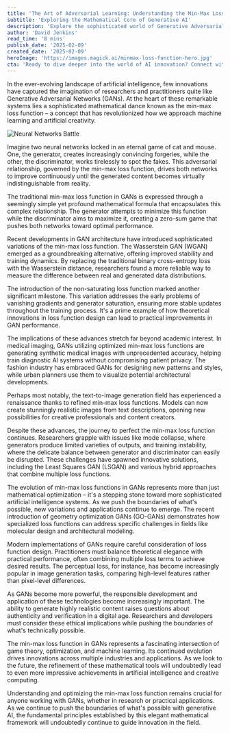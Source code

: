 ```yaml
---
title: 'The Art of Adversarial Learning: Understanding the Min-Max Loss Function in GANs'
subtitle: 'Exploring the Mathematical Core of Generative AI'
description: 'Explore the sophisticated world of Generative Adversarial Networks (GANs) and their revolutionary min-max loss function. This deep dive examines how this mathematical concept drives AI innovation, from medical imaging to creative applications, while addressing current challenges and future possibilities in the field.'
author: 'David Jenkins'
read_time: '8 mins'
publish_date: '2025-02-09'
created_date: '2025-02-09'
heroImage: 'https://images.magick.ai/minmax-loss-function-hero.jpg'
cta: 'Ready to dive deeper into the world of AI innovation? Connect with MagickAI on LinkedIn and join a community of forward-thinking professionals shaping the future of artificial intelligence!'
---
```


In the ever-evolving landscape of artificial intelligence, few innovations have captured the imagination of researchers and practitioners quite like Generative Adversarial Networks (GANs). At the heart of these remarkable systems lies a sophisticated mathematical dance known as the min-max loss function – a concept that has revolutionized how we approach machine learning and artificial creativity.

![Neural Networks Battle](https://i.magick.ai/PIXE/1739163895916_magick_img.webp)

Imagine two neural networks locked in an eternal game of cat and mouse. One, the generator, creates increasingly convincing forgeries, while the other, the discriminator, works tirelessly to spot the fakes. This adversarial relationship, governed by the min-max loss function, drives both networks to improve continuously until the generated content becomes virtually indistinguishable from reality.

The traditional min-max loss function in GANs is expressed through a seemingly simple yet profound mathematical formula that encapsulates this complex relationship. The generator attempts to minimize this function while the discriminator aims to maximize it, creating a zero-sum game that pushes both networks toward optimal performance.

Recent developments in GAN architecture have introduced sophisticated variations of the min-max loss function. The Wasserstein GAN (WGAN) emerged as a groundbreaking alternative, offering improved stability and training dynamics. By replacing the traditional binary cross-entropy loss with the Wasserstein distance, researchers found a more reliable way to measure the difference between real and generated data distributions.

The introduction of the non-saturating loss function marked another significant milestone. This variation addresses the early problems of vanishing gradients and generator saturation, ensuring more stable updates throughout the training process. It's a prime example of how theoretical innovations in loss function design can lead to practical improvements in GAN performance.

The implications of these advances stretch far beyond academic interest. In medical imaging, GANs utilizing optimized min-max loss functions are generating synthetic medical images with unprecedented accuracy, helping train diagnostic AI systems without compromising patient privacy. The fashion industry has embraced GANs for designing new patterns and styles, while urban planners use them to visualize potential architectural developments.

Perhaps most notably, the text-to-image generation field has experienced a renaissance thanks to refined min-max loss functions. Models can now create stunningly realistic images from text descriptions, opening new possibilities for creative professionals and content creators.

Despite these advances, the journey to perfect the min-max loss function continues. Researchers grapple with issues like mode collapse, where generators produce limited varieties of outputs, and training instability, where the delicate balance between generator and discriminator can easily be disrupted. These challenges have spawned innovative solutions, including the Least Squares GAN (LSGAN) and various hybrid approaches that combine multiple loss functions.

The evolution of min-max loss functions in GANs represents more than just mathematical optimization – it's a stepping stone toward more sophisticated artificial intelligence systems. As we push the boundaries of what's possible, new variations and applications continue to emerge. The recent introduction of geometry optimization GANs (GO-GANs) demonstrates how specialized loss functions can address specific challenges in fields like molecular design and architectural modeling.

Modern implementations of GANs require careful consideration of loss function design. Practitioners must balance theoretical elegance with practical performance, often combining multiple loss terms to achieve desired results. The perceptual loss, for instance, has become increasingly popular in image generation tasks, comparing high-level features rather than pixel-level differences.

As GANs become more powerful, the responsible development and application of these technologies become increasingly important. The ability to generate highly realistic content raises questions about authenticity and verification in a digital age. Researchers and developers must consider these ethical implications while pushing the boundaries of what's technically possible.

The min-max loss function in GANs represents a fascinating intersection of game theory, optimization, and machine learning. Its continued evolution drives innovations across multiple industries and applications. As we look to the future, the refinement of these mathematical tools will undoubtedly lead to even more impressive achievements in artificial intelligence and creative computing.

Understanding and optimizing the min-max loss function remains crucial for anyone working with GANs, whether in research or practical applications. As we continue to push the boundaries of what's possible with generative AI, the fundamental principles established by this elegant mathematical framework will undoubtedly continue to guide innovation in the field.
